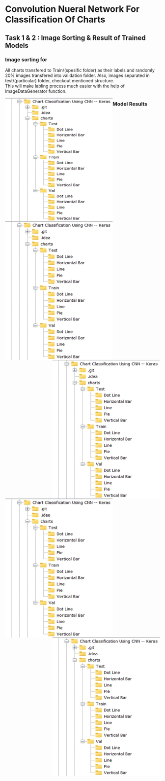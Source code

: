 # Convolution Nueral Network For Classification Of Charts   
## Task 1 & 2 : Image Sorting & Result of Trained Models    
### Image sorting for       
        
All charts transfered to Train/(spesific folder) as their labels and randomly 20% images transfered into validation folder. Also, images separated in test/(particular) folder, checkout mentioned structure.        
This will make labling process much easier with the help of ImageDataGenerator function.    
     
<img align="left" height="400" width="350" src="https://github.com/devsonni/Chart-Classification-Using-CNN----Keras/blob/main/charts/Folder%20Structure.jpg">      
         
        
### Model Results      
    
<img align="left" height="450" width="350" src="https://github.com/devsonni/Chart-Classification-Using-CNN----Keras/blob/main/charts/Folder%20Structure.jpg">
<img align="right" height="450" width="350" src="https://github.com/devsonni/Chart-Classification-Using-CNN----Keras/blob/main/charts/Folder%20Structure.jpg">     
<img align="left" height="450" width="350" src="https://github.com/devsonni/Chart-Classification-Using-CNN----Keras/blob/main/charts/Folder%20Structure.jpg">
<img align="right" height="450" width="350" src="https://github.com/devsonni/Chart-Classification-Using-CNN----Keras/blob/main/charts/Folder%20Structure.jpg">     


